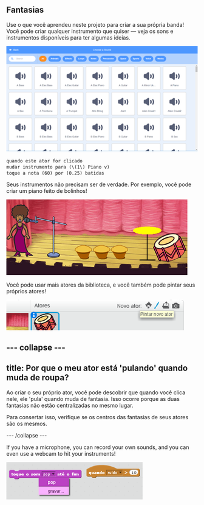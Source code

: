 ## Fantasias

Use o que você aprendeu neste projeto para criar a sua própria banda! Você pode criar qualquer instrumento que quiser — veja os sons e instrumentos disponíveis para ter algumas ideias.

![screenshot](images/band-ideas-sounds.png)

```blocks3
quando este ator for clicado
mudar instrumento para (\(1\) Piano v)
toque a nota (60) por (0.25) batidas
```

Seus instrumentos não precisam ser de verdade. Por exemplo, você pode criar um piano feito de bolinhos!

![screenshot](images/band-piano.png)

Você pode usar mais atores da biblioteca, e você também pode pintar seus próprios atores!

![captura de tela](images/band-draw.png)

## \--- collapse \---

## title: Por que o meu ator está 'pulando' quando muda de roupa?

Ao criar o seu próprio ator, você pode descobrir que quando você clica nele, ele 'pula' quando muda de fantasia. Isso ocorre porque as duas fantasias não estão centralizadas no mesmo lugar.

Para consertar isso, verifique se os centros das fantasias de seus atores são os mesmos.

\--- /collapse \---

If you have a microphone, you can record your own sounds, and you can even use a webcam to hit your instruments!

![captura de tela](images/band-io.png)